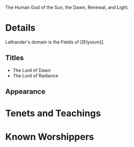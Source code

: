 The Human God of the Sun, the Dawn, Renewal, and Light.
# Details
Lathander's domain is the Fields of [[Elysium]].
## Titles
- The Lord of Dawn
- The Lord of Radiance
## Appearance

# Tenets and Teachings
# Known Worshippers